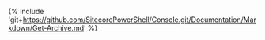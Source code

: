 {% include 'git+https://github.com/SitecorePowerShell/Console.git/Documentation/Markdown/Get-Archive.md' %}
